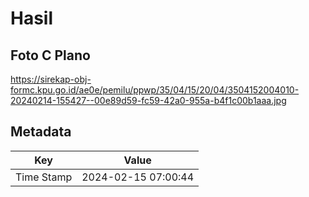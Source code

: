 # Hasil

## Foto C Plano

https://sirekap-obj-formc.kpu.go.id/ae0e/pemilu/ppwp/35/04/15/20/04/3504152004010-20240214-155427--00e89d59-fc59-42a0-955a-b4f1c00b1aaa.jpg


## Metadata

| Key        | Value               |
| ---------- | ------------------- |
| Time Stamp | 2024-02-15 07:00:44 |



